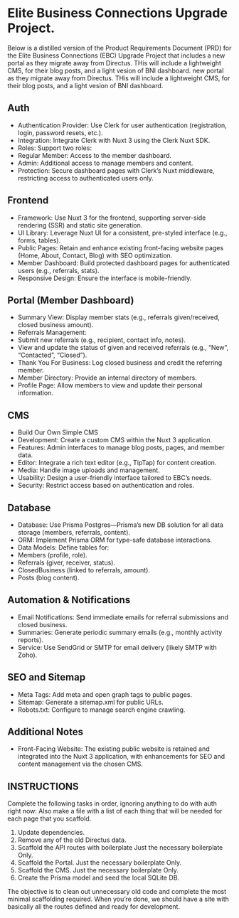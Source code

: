 # Elite Business Connections Upgrade Project.

Below is a distilled version of the Product Requirements Document (PRD) for the Elite Business Connections (EBC) Upgrade Project that includes a new portal as they migrate away from Directus. THis will include a lightweight CMS, for their blog posts, and a light vesion of BNI dashboard.
new portal as they migrate away from Directus. THis will include a lightweight CMS, for their blog posts, and a light vesion of BNI dashboard.

## Auth

- Authentication Provider: Use Clerk for user authentication (registration, login, password resets, etc.).
- Integration: Integrate Clerk with Nuxt 3 using the Clerk Nuxt SDK.
- Roles: Support two roles:
- Regular Member: Access to the member dashboard.
- Admin: Additional access to manage members and content.
- Protection: Secure dashboard pages with Clerk’s Nuxt middleware, restricting access to authenticated users only.

## Frontend

- Framework: Use Nuxt 3 for the frontend, supporting server-side rendering (SSR) and static site generation.
- UI Library: Leverage Nuxt UI for a consistent, pre-styled interface (e.g., forms, tables).
- Public Pages: Retain and enhance existing front-facing website pages (Home, About, Contact, Blog) with SEO optimization.
- Member Dashboard: Build protected dashboard pages for authenticated users (e.g., referrals, stats).
- Responsive Design: Ensure the interface is mobile-friendly.

## Portal (Member Dashboard)

- Summary View: Display member stats (e.g., referrals given/received, closed business amount).
- Referrals Management:
- Submit new referrals (e.g., recipient, contact info, notes).
- View and update the status of given and received referrals (e.g., “New”, “Contacted”, “Closed”).
- Thank You For Business: Log closed business and credit the referring member.
- Member Directory: Provide an internal directory of members.
- Profile Page: Allow members to view and update their personal information.

## CMS

- Build Our Own Simple CMS
- Development: Create a custom CMS within the Nuxt 3 application.
- Features: Admin interfaces to manage blog posts, pages, and member data.
- Editor: Integrate a rich text editor (e.g., TipTap) for content creation.
- Media: Handle image uploads and management.
- Usability: Design a user-friendly interface tailored to EBC’s needs.
- Security: Restrict access based on authentication and roles.

## Database

- Database: Use Prisma Postgres—Prisma’s new DB solution for all data storage (members, referrals, content).
- ORM: Implement Prisma ORM for type-safe database interactions.
- Data Models: Define tables for:
- Members (profile, role).
- Referrals (giver, receiver, status).
- ClosedBusiness (linked to referrals, amount).
- Posts (blog content).

## Automation & Notifications

- Email Notifications: Send immediate emails for referral submissions and closed business.
- Summaries: Generate periodic summary emails (e.g., monthly activity reports).
- Service: Use SendGrid or SMTP for email delivery (likely SMTP with Zoho).

## SEO and Sitemap

- Meta Tags: Add meta and open graph tags to public pages.
- Sitemap: Generate a sitemap.xml for public URLs.
- Robots.txt: Configure to manage search engine crawling.

## Additional Notes

- Front-Facing Website: The existing public website is retained and integrated into the Nuxt 3 application, with enhancements for SEO and content management via the chosen CMS.

## INSTRUCTIONS

Complete the following tasks in order, ignoring anything to do with auth right now:
Also make a file with a list of each thing that will be needed for each page that you scaffold.

1. Update dependencies.
2. Remove any of the old Directus data.
3. Scaffold the API routes with boilerplate Just the necessary boilerplate Only.
4. Scaffold the Portal. Just the necessary boilerplate Only.
5. Scaffold the CMS. Just the necessary boilerplate Only.
6. Create the Prisma model and seed the local SQLite DB.

The objective is to clean out unnecessary old code and complete the most minimal scaffolding required. When you’re done, we should have a site with basically all the routes defined and ready for development.